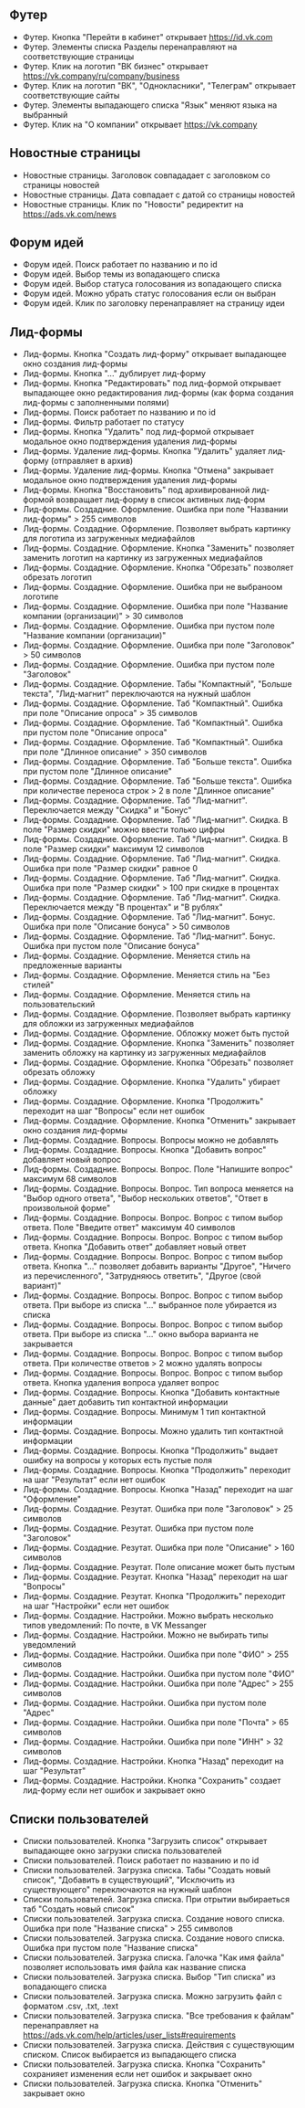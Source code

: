 ## Футер

- Футер. Кнопка "Перейти в кабинет" открывает https://id.vk.com
- Футер. Элементы списка Разделы перенаправляют на соответствующие страницы
- Футер. Клик на логотип "ВК бизнес" открывает https://vk.company/ru/company/business
- Футер. Клик на логотип "ВК", "Однокласники", "Телеграм" открывает соответствующие сайты
- Футер. Элементы выпадающего списка "Язык" меняют языка на выбранный
- Футер. Клик на "О компании" открывает https://vk.company


## Новостные страницы

- Новостные страницы. Заголовок совпададает с заголовком со страницы новостей
- Новостные страницы. Дата совпадает с датой со страницы новостей
- Новостные страницы. Клик по "Новости" редиректит на https://ads.vk.com/news


## Форум идей

- Форум идей. Поиск работает по названию и по id
- Форум идей. Выбор темы из вопадающего списка
- Форум идей. Выбор статуса голосования из вопадающего списка
- Форум идей. Можно убрать статус голосования если он выбран
- Форум идей. Клик по заголовку перенаправляет на страницу идеи


## Лид-формы

- Лид-формы. Кнопка "Создать лид-форму" открывает выпадающее окно создания лид-формы
- Лид-формы. Кнопка "..." дублирует лид-форму
- Лид-формы. Кнопка "Редактировать" под лид-формой открывает выпадающее окно редактирования лид-формы (как форма создания лид-формы с заполненными полями)
- Лид-формы. Поиск работает по названию и по id
- Лид-формы. Фильтр работает по статусу 
- Лид-формы. Кнопка "Удалить" под лид-формой открывает модальное окно подтверждения удаления лид-формы
- Лид-формы. Удаление лид-формы. Кнопка "Удалить" удаляет лид-форму (отправляет в архив)
- Лид-формы. Удаление лид-формы. Кнопка "Отмена" закрывает модальное окно подтверждения удаления лид-формы
- Лид-формы. Кнопка "Восстановить" под архивированной лид-формой возвращает лид-форму в список активных лид-форм
- Лид-формы. Создадние. Оформление. Ошибка при поле "Названии лид-формы" > 255 символов
- Лид-формы. Создадние. Оформление. Позволяет выбрать картинку для логотипа из загруженных медиафайлов
- Лид-формы. Создадние. Оформление. Кнопка "Заменить" позволяет заменить логотип на картинку из загруженных медиафайлов
- Лид-формы. Создадние. Оформление. Кнопка "Обрезать" позволяет обрезать логотип
- Лид-формы. Создадние. Оформление. Ошибка при не выбраноом логотипе 
- Лид-формы. Создадние. Оформление. Ошибка при поле "Название компании (организации)" > 30 cимволов
- Лид-формы. Создадние. Оформление. Ошибка при пустом поле "Название компании (организации)"
- Лид-формы. Создадние. Оформление. Ошибка при поле "Заголовок" > 50 cимволов
- Лид-формы. Создадние. Оформление. Ошибка при пустом поле "Заголовок"
- Лид-формы. Создадние. Оформление. Табы "Компактный", "Больше текста", "Лид-магнит" переключаются на нужный шаблон
- Лид-формы. Создадние. Оформление. Таб "Компактный". Ошибка при поле "Описание опроса" > 35 cимволов
- Лид-формы. Создадние. Оформление. Таб "Компактный". Ошибка при пустом поле "Описание опроса"
- Лид-формы. Создадние. Оформление. Таб "Компактный". Ошибка при поле "Длинное описание" > 350 cимволов
- Лид-формы. Создадние. Оформление. Таб "Больше текста". Ошибка при пустом поле "Длинное описание"
- Лид-формы. Создадние. Оформление. Таб "Больше текста". Ошибка при количестве переноса строк > 2 в поле "Длинное описание"
- Лид-формы. Создадние. Оформление. Таб "Лид-магнит". Переключается между "Скидка" и "Бонус"
- Лид-формы. Создадние. Оформление. Таб "Лид-магнит". Скидка. В поле "Размер скидки" можно ввести только цифры 
- Лид-формы. Создадние. Оформление. Таб "Лид-магнит". Скидка. В поле "Размер скидки" максимум 12 символов 
- Лид-формы. Создадние. Оформление. Таб "Лид-магнит". Скидка. Ошибка при поле "Размер скидки" равное 0
- Лид-формы. Создадние. Оформление. Таб "Лид-магнит". Скидка. Ошибка при поле "Размер скидки" > 100 при скидке в процентах
- Лид-формы. Создадние. Оформление. Таб "Лид-магнит". Скидка. Переключается между "В процентах" и "В рублях"
- Лид-формы. Создадние. Оформление. Таб "Лид-магнит". Бонус. Ошибка при поле "Описание бонуса" > 50 cимволов
- Лид-формы. Создадние. Оформление. Таб "Лид-магнит". Бонус. Ошибка при пустом поле "Описание бонуса"
- Лид-формы. Создадние. Оформление. Меняется стиль на предложенные варианты
- Лид-формы. Создадние. Оформление. Меняется стиль на "Без стилей"
- Лид-формы. Создадние. Оформление. Меняется стиль на пользовательский
- Лид-формы. Создадние. Оформление. Позволяет выбрать картинку для обложки из загруженных медиафайлов
- Лид-формы. Создадние. Оформление. Обложку может быть пустой
- Лид-формы. Создадние. Оформление. Кнопка "Заменить" позволяет заменить обложку на картинку из загруженных медиафайлов
- Лид-формы. Создадние. Оформление. Кнопка "Обрезать" позволяет обрезать обложку
- Лид-формы. Создадние. Оформление. Кнопка "Удалить" убирает обложку
- Лид-формы. Создадние. Оформление. Кнопка "Продолжить" переходит на шаг "Вопросы" если нет ошибок
- Лид-формы. Создадние. Оформление. Кнопка "Отменить" закрывает окно создания лид-формы
- Лид-формы. Создадние. Вопросы. Вопросы можно не добавлять
- Лид-формы. Создадние. Вопросы. Кнопка "Добавить вопрос" добавляет новый вопрос
- Лид-формы. Создадние. Вопросы. Вопрос. Поле "Напишите вопрос" максимум 68 символов
- Лид-формы. Создадние. Вопросы. Вопрос. Тип вопроса меняется на "Выбор одного ответа", "Выбор нескольких ответов", "Ответ в произвольной форме"
- Лид-формы. Создадние. Вопросы. Вопрос. Вопрос с типом выбор ответа. Поле "Введите ответ" максимум 40 символов
- Лид-формы. Создадние. Вопросы. Вопрос. Вопрос с типом выбор ответа. Кнопка "Добавить ответ" добавляет новый ответ
- Лид-формы. Создадние. Вопросы. Вопрос. Вопрос с типом выбор ответа. Кнопка "..." позволяет добавить варианты "Другое", "Ничего из перечисленного", "Затрудняюсь ответить", "Другое (свой вариант)"
- Лид-формы. Создадние. Вопросы. Вопрос. Вопрос с типом выбор ответа. При выборе из списка "..." выбранное поле убирается из списка
- Лид-формы. Создадние. Вопросы. Вопрос. Вопрос с типом выбор ответа. При выборе из списка "..." окно выбора варианта не закрывается
- Лид-формы. Создадние. Вопросы. Вопрос. Вопрос с типом выбор ответа. При количестве ответов > 2 можно удалять вопросы
- Лид-формы. Создадние. Вопросы. Вопрос. Вопрос с типом выбор ответа. Кнопка удаления вопроса удаляет вопрос
- Лид-формы. Создадние. Вопросы. Кнопка "Добавить контактные данные" дает добавить тип контактной информации
- Лид-формы. Создадние. Вопросы. Минимум 1 тип контактной информации
- Лид-формы. Создадние. Вопросы. Можно удалить тип контактной информации
- Лид-формы. Создадние. Вопросы. Кнопка "Продолжить" выдает ошибку на вопросы у которых есть пустые поля
- Лид-формы. Создадние. Вопросы. Кнопка "Продолжить" переходит на шаг "Результат" если нет ошибок
- Лид-формы. Создадние. Вопросы. Кнопка "Назад" переходит на шаг "Оформление"
- Лид-формы. Создадние. Резутат. Ошибка при поле "Заголовок" > 25 cимволов
- Лид-формы. Создадние. Резутат. Ошибка при пустом поле "Заголовок"
- Лид-формы. Создадние. Резутат. Ошибка при поле "Описание" > 160 cимволов
- Лид-формы. Создадние. Резутат. Поле описание может быть пустым
- Лид-формы. Создадние. Резутат. Кнопка "Назад" переходит на шаг "Вопросы"
- Лид-формы. Создадние. Резутат. Кнопка "Продолжить" переходит на шаг "Настройки" если нет ошибок
- Лид-формы. Создадние. Настройки. Можно выбрать несколько типов уведомлений: По почте, в VK Messanger
- Лид-формы. Создадние. Настройки. Можно не выбирать типы уведомлений
- Лид-формы. Создадние. Настройки. Ошибка при поле "ФИО" > 255 cимволов
- Лид-формы. Создадние. Настройки. Ошибка при пустом поле "ФИО"
- Лид-формы. Создадние. Настройки. Ошибка при поле "Адрес" > 255 cимволов
- Лид-формы. Создадние. Настройки. Ошибка при пустом поле "Адрес"
- Лид-формы. Создадние. Настройки. Ошибка при поле "Почта" > 65 cимволов
- Лид-формы. Создадние. Настройки. Ошибка при поле "ИНН" > 32 cимволов
- Лид-формы. Создадние. Настройки. Кнопка "Назад" переходит на шаг "Результат"
- Лид-формы. Создадние. Настройки. Кнопка "Сохранить" создает лид-форму если нет ошибок и закрывает окно


## Списки пользователей

- Списки пользователей. Кнопка "Загрузить список" открывает выпадающее окно загрузки списка пользователей
- Списки пользователей. Поиск работает по названию и по id
- Списки пользователей. Загрузка списка. Табы "Создать новый список", "Добавить в существующий", "Исключить из существующего" переключаются на нужный шаблон
- Списки пользователей. Загрузка списка. При отрытии выбираеться таб "Создать новый список"
- Списки пользователей. Загрузка списка. Создание нового списка. Ошибка при поле "Название списка" > 255 символов
- Списки пользователей. Загрузка списка. Создание нового списка. Ошибка при пустом поле "Название списка"
- Списки пользователей. Загрузка списка. Галочка "Как имя файла" позволяет использовать имя файла как название списка
- Списки пользователей. Загрузка списка. Выбор "Тип списка" из вопадающего списка
- Списки пользователей. Загрузка списка. Можно загрузить файл с форматом .csv, .txt, .text
- Списки пользователей. Загрузка списка. "Все требования к файлам" перенаправляет на https://ads.vk.com/help/articles/user_lists#requirements
- Списки пользователей. Загрузка списка. Действия с существующим списком. Список выбирается из выпадающего списка
- Списки пользователей. Загрузка списка. Кнопка "Сохранить" сохранияет изменения если нет ошибок и закрывает окно
- Списки пользователей. Загрузка списка. Кнопка "Отменить" закрывает окно 
  